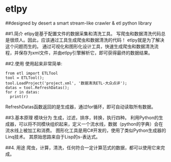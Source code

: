 # etlpy
##designed by desert
a smart stream-like crawler &amp; etl python library

##1.简介
etlpy是基于配置文件的数据采集和清洗工具。
写爬虫和数据清洗代码总是很烦人。因此，应该通过工具生成爬虫和数据清洗的代码！
etlpy就是为了解决这个问题而生的。
通过可视化和图形化设计工具，快速生成爬虫和数据清洗流程，并保存为xml文件，并由etlpy引擎解析它，即可获得最终的数据结果。

##2.使用
使用起来非常简单:
```
from etl import ETLTool
tool = ETLTool();
tool.LoadProject('project.xml', '数据清洗ETL-大众点评');
datas = tool.RefreshDatas();
for r in datas:
  print(r)
```
RefreshDatas函数返回的是生成器，通过for循环，即可自动读取所有数据。

##3.基本原理
模块分为 生成，过滤，排序，转换，执行四种。
利用Python的生成器，可以将不同模块组织起来，定义一个流水线，数据（python的字典）会在流水线上被加工和消费。
图形化工具是用C#开发的，使用了类似Python生成器的Linq技术。
其原始思路来自于Lisp的s-表达式。

##4. 用途
爬虫，计算，清洗，任何符合一定计算范式的数据，都可以使用它来完成。
